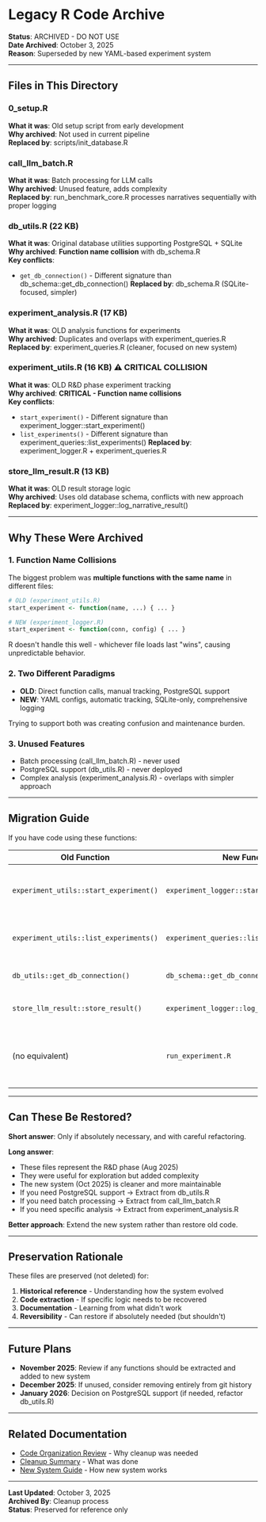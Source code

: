 # Legacy R Code Archive

**Status**: ARCHIVED - DO NOT USE  
**Date Archived**: October 3, 2025  
**Reason**: Superseded by new YAML-based experiment system

---

## Files in This Directory

### 0_setup.R
**What it was**: Old setup script from early development  
**Why archived**: Not used in current pipeline  
**Replaced by**: scripts/init_database.R

### call_llm_batch.R
**What it was**: Batch processing for LLM calls  
**Why archived**: Unused feature, adds complexity  
**Replaced by**: run_benchmark_core.R processes narratives sequentially with proper logging

### db_utils.R (22 KB)
**What it was**: Original database utilities supporting PostgreSQL + SQLite  
**Why archived**: **Function name collision** with db_schema.R  
**Key conflicts**:
- `get_db_connection()` - Different signature than db_schema::get_db_connection()
**Replaced by**: db_schema.R (SQLite-focused, simpler)

### experiment_analysis.R (17 KB)
**What it was**: OLD analysis functions for experiments  
**Why archived**: Duplicates and overlaps with experiment_queries.R  
**Replaced by**: experiment_queries.R (cleaner, focused on new system)

### experiment_utils.R (16 KB) ⚠️ CRITICAL COLLISION
**What it was**: OLD R&D phase experiment tracking  
**Why archived**: **CRITICAL - Function name collisions**  
**Key conflicts**:
- `start_experiment()` - Different signature than experiment_logger::start_experiment()
- `list_experiments()` - Different signature than experiment_queries::list_experiments()
**Replaced by**: experiment_logger.R + experiment_queries.R

### store_llm_result.R (13 KB)
**What it was**: OLD result storage logic  
**Why archived**: Uses old database schema, conflicts with new approach  
**Replaced by**: experiment_logger::log_narrative_result()

---

## Why These Were Archived

### 1. Function Name Collisions
The biggest problem was **multiple functions with the same name** in different files:

```r
# OLD (experiment_utils.R)
start_experiment <- function(name, ...) { ... }

# NEW (experiment_logger.R)  
start_experiment <- function(conn, config) { ... }
```

R doesn't handle this well - whichever file loads last "wins", causing unpredictable behavior.

### 2. Two Different Paradigms
- **OLD**: Direct function calls, manual tracking, PostgreSQL support
- **NEW**: YAML configs, automatic tracking, SQLite-only, comprehensive logging

Trying to support both was creating confusion and maintenance burden.

### 3. Unused Features
- Batch processing (call_llm_batch.R) - never used
- PostgreSQL support (db_utils.R) - never deployed
- Complex analysis (experiment_analysis.R) - overlaps with simpler approach

---

## Migration Guide

If you have code using these functions:

| Old Function | New Function | Notes |
|--------------|--------------|-------|
| `experiment_utils::start_experiment()` | `experiment_logger::start_experiment()` | Different signature - takes conn + config |
| `experiment_utils::list_experiments()` | `experiment_queries::list_experiments()` | Same purpose, different impl |
| `db_utils::get_db_connection()` | `db_schema::get_db_connection()` | SQLite only, simpler |
| `store_llm_result::store_result()` | `experiment_logger::log_narrative_result()` | Integrated with new system |
| (no equivalent) | `run_experiment.R` | Use YAML config instead of direct calls |

---

## Can These Be Restored?

**Short answer**: Only if absolutely necessary, and with careful refactoring.

**Long answer**: 
- These files represent the R&D phase (Aug 2025)
- They were useful for exploration but added complexity
- The new system (Oct 2025) is cleaner and more maintainable
- If you need PostgreSQL support → Extract from db_utils.R
- If you need batch processing → Extract from call_llm_batch.R
- If you need specific analysis → Extract from experiment_analysis.R

**Better approach**: Extend the new system rather than restore old code.

---

## Preservation Rationale

These files are preserved (not deleted) for:

1. **Historical reference** - Understanding how the system evolved
2. **Code extraction** - If specific logic needs to be recovered
3. **Documentation** - Learning from what didn't work
4. **Reversibility** - Can restore if absolutely needed (but shouldn't)

---

## Future Plans

- **November 2025**: Review if any functions should be extracted and added to new system
- **December 2025**: If unused, consider removing entirely from git history
- **January 2026**: Decision on PostgreSQL support (if needed, refactor db_utils.R)

---

## Related Documentation

- [Code Organization Review](../../docs/20251003-code_organization_review.md) - Why cleanup was needed
- [Cleanup Summary](../../docs/20251003-cleanup_complete_summary.md) - What was done
- [New System Guide](../../docs/20251003-phase1_implementation_complete.md) - How new system works

---

**Last Updated**: October 3, 2025  
**Archived By**: Cleanup process  
**Status**: Preserved for reference only
